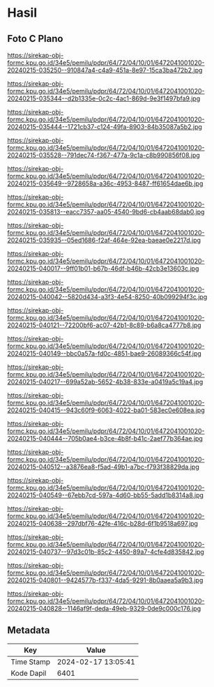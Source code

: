 # Hasil

## Foto C Plano

https://sirekap-obj-formc.kpu.go.id/34e5/pemilu/pdpr/64/72/04/10/01/6472041001020-20240215-035250--910847a4-c4a9-451a-8e97-15ca3ba472b2.jpg

https://sirekap-obj-formc.kpu.go.id/34e5/pemilu/pdpr/64/72/04/10/01/6472041001020-20240215-035344--d2b1335e-0c2c-4ac1-869d-9e3f1497bfa9.jpg

https://sirekap-obj-formc.kpu.go.id/34e5/pemilu/pdpr/64/72/04/10/01/6472041001020-20240215-035444--1721cb37-c124-49fa-8903-84b35087a5b2.jpg

https://sirekap-obj-formc.kpu.go.id/34e5/pemilu/pdpr/64/72/04/10/01/6472041001020-20240215-035528--791dec74-f367-477a-9c1a-c8b990856f08.jpg

https://sirekap-obj-formc.kpu.go.id/34e5/pemilu/pdpr/64/72/04/10/01/6472041001020-20240215-035649--9728658a-a36c-4953-8487-ff61654dae6b.jpg

https://sirekap-obj-formc.kpu.go.id/34e5/pemilu/pdpr/64/72/04/10/01/6472041001020-20240215-035813--eacc7357-aa05-4540-9bd6-cb4aab68dab0.jpg

https://sirekap-obj-formc.kpu.go.id/34e5/pemilu/pdpr/64/72/04/10/01/6472041001020-20240215-035935--05ed1686-f2af-464e-92ea-baeae0e2217d.jpg

https://sirekap-obj-formc.kpu.go.id/34e5/pemilu/pdpr/64/72/04/10/01/6472041001020-20240215-040017--9ff01b01-b67b-46df-b46b-42cb3e13603c.jpg

https://sirekap-obj-formc.kpu.go.id/34e5/pemilu/pdpr/64/72/04/10/01/6472041001020-20240215-040042--5820d434-a3f3-4e54-8250-40b099294f3c.jpg

https://sirekap-obj-formc.kpu.go.id/34e5/pemilu/pdpr/64/72/04/10/01/6472041001020-20240215-040121--72200bf6-ac07-42b1-8c89-b6a8ca4777b8.jpg

https://sirekap-obj-formc.kpu.go.id/34e5/pemilu/pdpr/64/72/04/10/01/6472041001020-20240215-040149--bbc0a57a-fd0c-4851-bae9-26089366c54f.jpg

https://sirekap-obj-formc.kpu.go.id/34e5/pemilu/pdpr/64/72/04/10/01/6472041001020-20240215-040217--699a52ab-5652-4b38-833e-a0419a5c19a4.jpg

https://sirekap-obj-formc.kpu.go.id/34e5/pemilu/pdpr/64/72/04/10/01/6472041001020-20240215-040415--943c60f9-6063-4022-ba01-583ec0e608ea.jpg

https://sirekap-obj-formc.kpu.go.id/34e5/pemilu/pdpr/64/72/04/10/01/6472041001020-20240215-040444--705b0ae4-b3ce-4b8f-b41c-2aef77b364ae.jpg

https://sirekap-obj-formc.kpu.go.id/34e5/pemilu/pdpr/64/72/04/10/01/6472041001020-20240215-040512--a3876ea8-f5ad-49b1-a7bc-f793f38829da.jpg

https://sirekap-obj-formc.kpu.go.id/34e5/pemilu/pdpr/64/72/04/10/01/6472041001020-20240215-040549--67ebb7cd-597a-4d60-bb55-5add1b8314a8.jpg

https://sirekap-obj-formc.kpu.go.id/34e5/pemilu/pdpr/64/72/04/10/01/6472041001020-20240215-040638--297dbf76-42fe-416c-b28d-6f1b9518a697.jpg

https://sirekap-obj-formc.kpu.go.id/34e5/pemilu/pdpr/64/72/04/10/01/6472041001020-20240215-040737--97d3c01b-85c2-4450-89a7-4cfe4d835842.jpg

https://sirekap-obj-formc.kpu.go.id/34e5/pemilu/pdpr/64/72/04/10/01/6472041001020-20240215-040801--9424577b-f337-4da5-9291-8b0aaea5a9b3.jpg

https://sirekap-obj-formc.kpu.go.id/34e5/pemilu/pdpr/64/72/04/10/01/6472041001020-20240215-040828--1146af9f-deda-49eb-9329-0de9c000c176.jpg


## Metadata

| Key        | Value               |
| ---------- | ------------------- |
| Time Stamp | 2024-02-17 13:05:41 |
| Kode Dapil | 6401                |



